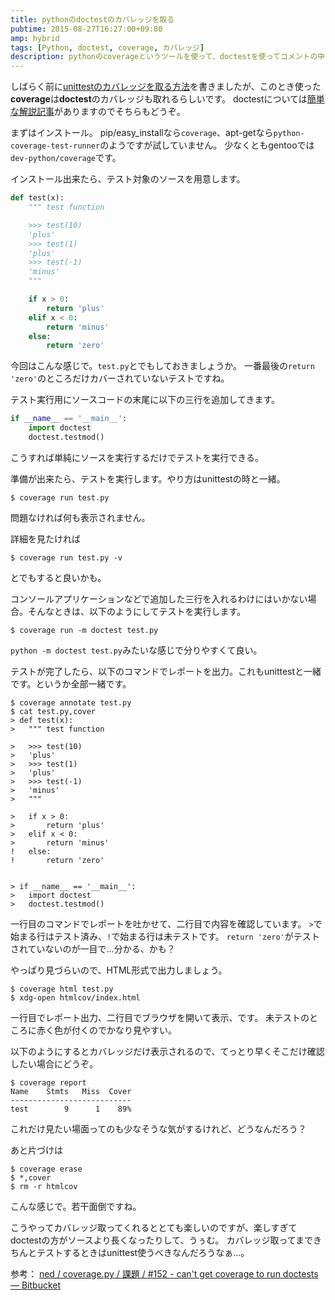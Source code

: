 ```yaml
---
title: pythonのdoctestのカバレッジを取る
pubtime: 2015-08-27T16:27:00+09:00
amp: hybrid
tags: [Python, doctest, coverage, カバレッジ]
description: pythonのcoverageというツールを使って、doctestを使ってコメントの中に書いたテストのカバレッジを取得する方法です。テキスト形式やHTML形式などの出力を試しました。
---
```


しばらく前に[unittestのカバレッジを取る方法](/blog/2015/03/python-unittest-coverage)を書きましたが、このとき使った<strong>coverage</strong>は<strong>doctest</strong>のカバレッジも取れるらしいです。
doctestについては[簡単な解説記事](/blog/2013/05/python-doctest)がありますのでそちらもどうぞ。

まずはインストール。
pip/easy\_installなら`coverage`、apt-getなら`python-coverage-test-runner`のようですが試していません。
少なくともgentooでは`dev-python/coverage`です。

インストール出来たら、テスト対象のソースを用意します。
``` python
def test(x):
    """ test function

    >>> test(10)
    'plus'
    >>> test(1)
    'plus'
    >>> test(-1)
    'minus'
    """

    if x > 0:
        return 'plus'
    elif x < 0:
        return 'minus'
    else:
        return 'zero'
```
今回はこんな感じで。`test.py`とでもしておきましょうか。
一番最後の`return 'zero'`のところだけカバーされていないテストですね。

テスト実行用にソースコードの末尾に以下の三行を追加してきます。
``` python
if __name__ == '__main__':
    import doctest
    doctest.testmod()
```
こうすれば単純にソースを実行するだけでテストを実行できる。

準備が出来たら、テストを実行します。やり方はunittestの時と一緒。
``` shell
$ coverage run test.py
```
問題なければ何も表示されません。

詳細を見たければ
``` shell
$ coverage run test.py -v
```
とでもすると良いかも。

コンソールアプリケーションなどで追加した三行を入れるわけにはいかない場合。そんなときは、以下のようにしてテストを実行します。
``` shell
$ coverage run -m doctest test.py
```
`python -m doctest test.py`みたいな感じで分りやすくて良い。

テストが完了したら、以下のコマンドでレポートを出力。これもunittestと一緒です。というか全部一緒です。
```
$ coverage annotate test.py
$ cat test.py,cover
> def test(x):
> 	""" test function

> 	>>> test(10)
> 	'plus'
> 	>>> test(1)
> 	'plus'
> 	>>> test(-1)
> 	'minus'
> 	"""

> 	if x > 0:
> 		return 'plus'
> 	elif x < 0:
> 		return 'minus'
! 	else:
! 		return 'zero'


> if __name__ == '__main__':
> 	import doctest
> 	doctest.testmod()
```
一行目のコマンドでレポートを吐かせて、二行目で内容を確認しています。
`>`で始まる行はテスト済み、`!`で始まる行は未テストです。
`return 'zero'`がテストされていないのが一目で…分かる、かも？

やっぱり見づらいので、HTML形式で出力しましょう。
``` shell
$ coverage html test.py
$ xdg-open htmlcov/index.html
```
一行目でレポート出力、二行目でブラウザを開いて表示、です。
未テストのところに赤く色が付くのでかなり見やすい。

以下のようにするとカバレッジだけ表示されるので、てっとり早くそこだけ確認したい場合にどうぞ。
```
$ coverage report
Name    Stmts   Miss  Cover
---------------------------
test        9      1    89%
```
これだけ見たい場面ってのも少なそうな気がするけれど、どうなんだろう？

あと片づけは
``` shell
$ coverage erase
$ *,cover
$ rm -r htmlcov
```
こんな感じで。若干面倒ですね。

こうやってカバレッジ取ってくれるととても楽しいのですが、楽しすぎてdoctestの方がソースより長くなったりして、うぅむ。
カバレッジ取ってまできちんとテストするときはunittest使うべきなんだろうなぁ…。

参考： [ned / coverage.py / 課題 / #152 - can&#39;t get coverage to run doctests &mdash; Bitbucket](https://bitbucket.org/ned/coveragepy/issues/152/cant-get-coverage-to-run-doctests)
